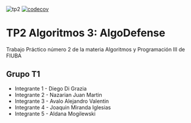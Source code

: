 ![tp2](https://github.com/Aldumogi/AlgoDefense/actions/workflows/build.yml/badge.svg) [![codecov](https://codecov.io/gh/Aldumogi/AlgoDefense/branch/master/graph/badge.svg)](https://codecov.io/gh/Aldumogi/algo3_tp2)

# TP2 Algoritmos 3: AlgoDefense
Trabajo Práctico número 2 de la materia Algoritmos y Programación III de FIUBA

## Grupo T1
- Integrante 1 - Diego Di Grazia
- Integrante 2 - Nazarian Juan Martin
- Integrante 3 - Avalo Alejandro Valentin
- Integrante 4 - Joaquin Miranda Iglesias
- Integrante 5 - Aldana Mogilewski 
